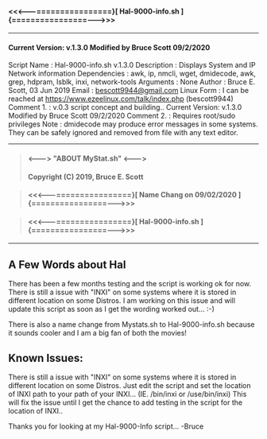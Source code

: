 
####   <<<---================}[ Hal-9000-info.sh ]{================--->>>

 ---------------------------------------------------------------------

#### Current Version: v.1.3.0 Modified by Bruce Scott 09/2/2020
 Script Name  : Hal-9000-info.sh v.1.3.0
 Description  : Displays System and IP Network information
 Dependencies : awk, ip, nmcli, wget, dmidecode, awk, grep, hdpram, lsblk, inxi, network-tools
 Arguments    : None
 Author       : Bruce E. Scott, 03 Jun 2019
 Email        : bescott9944@gmail.com
 Linux Form   : I can be reached at https://www.ezeelinux.com/talk/index.php (bescott9944)
 Comment 1.   : v.0.3 script concept and building.. Current Version: v.1.3.0 Modified by Bruce Scott 09/2/2020
 Comment 2.   : Requires root/sudo privileges
 Note         : dmidecode may produce error messages in some systems. They can be
                safely ignored and removed from file with any text editor.

 ---------------------------------------------------------------------

>####   <---> "ABOUT MyStat.sh" <--->
>####   Copyright (C) 2019, Bruce E. Scott

>####   <<<---================}[ Name Chang on 09/02/2020 ]{================--->>>

>####    <<<---================}[ Hal-9000-info.sh ]{================--->>>

 ---------------------------------------------------------------------

## A Few Words about Hal
There has been a few months testing and the script is working ok for now. There is still
a issue with "INXI" on some systems where it is stored in different location on some Distros.
I am working on this issue and will update this script as soon as I get the wording worked
out... :-)

There is also a name change from Mystats.sh to Hal-9000-info.sh because it sounds cooler and I
am a big fan of both the movies!

## Known Issues:
There is still a issue with "INXI" on some systems where it is stored in different location on some Distros.
Just edit the script and set the location of INXI path to your path of your INXI... (IE. /bin/inxi or /use/bin/inxi)
This will fix the issue until I get the chance to add testing in the script for the location of INXI..

Thanks you for looking at my Hal-9000-Info script...
-Bruce
